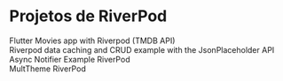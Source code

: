 # Projetos de RiverPod

Flutter Movies app with Riverpod (TMDB API) <br/>
Riverpod data caching and CRUD example with the JsonPlaceholder API<br/>
Async Notifier Example RiverPod <br/>
MultTheme RiverPod </br>
